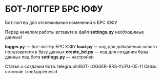 # БОТ-ЛОГГЕР БРС ЮФУ
Бот-логгер для отслеживания изменений в БРС ЮФУ

Перед началом работы вставьте в файл **settings.py** необходимые данные!

**logger.py** — бот-логгер БРС ЮФУ
**load.py** — код для добавления нового пользователя в базу данных
**create_bd.py** — код для создания базы данных под бота
**settings.py** — настройки

Статья о создании бота: telegra.ph/BOT-LOGGER-BRS-YUFU-05-11
Связь со мной: t.me/applenesid
